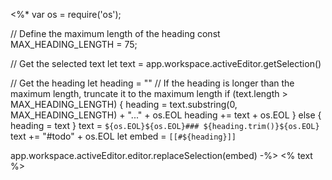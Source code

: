 <%*
var os = require('os');

// Define the maximum length of the heading
const MAX_HEADING_LENGTH = 75;

// Get the selected text
let text  = app.workspace.activeEditor.getSelection()

// Get the heading
let heading = ""
// If the heading is longer than the maximum length, truncate it to the maximum length
if (text.length > MAX_HEADING_LENGTH) {
    heading = text.substring(0, MAX_HEADING_LENGTH) + "..." + os.EOL
    heading += text + os.EOL
} else {
	heading = text
}
text = `${os.EOL}${os.EOL}### ${heading.trim()}${os.EOL}`
text += "#todo" + os.EOL
let embed = `[[#${heading}]]`


app.workspace.activeEditor.editor.replaceSelection(embed)
-%>
<% text %>